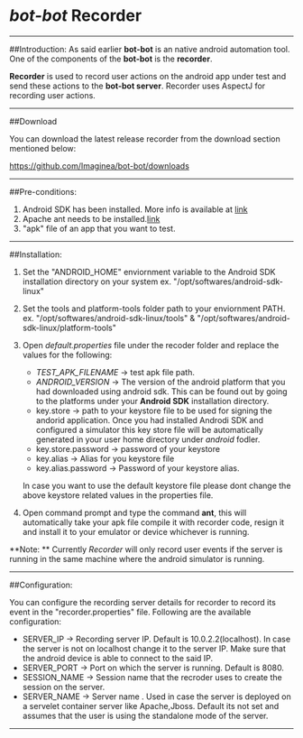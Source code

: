 # *bot-bot* Recorder

----
##Introduction:
As said earlier **bot-bot** is an native android automation tool. One of the components of the **bot-bot** is the **recorder**.

**Recorder** is used to record user actions on the android app under test and send these actions to the **bot-bot server**.
Recorder uses AspectJ for recording user actions.

-----------
##Download

You can download the latest release recorder from the download section mentioned below:

https://github.com/Imaginea/bot-bot/downloads

----------
##Pre-conditions:

1. Android SDK has been installed. More info is available at [link](http://developer.android.com/sdk/installing.html)
2. Apache ant needs to be installed.[link](http://ant.apache.org/)
3. "apk" file of an app that you want to test.

-----------
##Installation:

1. Set the "ANDROID_HOME" enviornment variable to the Android SDK installation directory on your system ex. "/opt/softwares/android-sdk-linux"
2. Set the tools and platform-tools folder path to your enviornment PATH. ex. "/opt/softwares/android-sdk-linux/tools" & "/opt/softwares/android-sdk-linux/platform-tools"
3. Open *default.properties* file under the recoder folder and replace the values for the following:
	- *TEST_APK_FILENAME* -> test apk file path.
 	- *ANDROID_VERSION* -> The version of the android platform that you had downloaded using android sdk. This can be found out by going to the platforms under your **Android SDK** installation directory.
	- key.store -> path to your keystore file to be used for signing the andorid application. Once you had installed Androdi SDK and configured a simulator this key store file will be automatically generated in your user home directory under *android* fodler.
	- key.store.password -> password of your keystore
	- key.alias -> Alias for you keystore file
	- key.alias.password -> Password of your keystore alias.
 
	In case you want to use the default keystore file please dont change the above keystore related values in the properties file.

4. Open command prompt and type the command **ant**, this will automatically take your apk file compile it with recorder code, resign it and install it to your emulator or device whichever is running.

**Note: ** Currently *Recorder* will only record user events if the server is running in the same machine where the android simulator is running.

---------
##Configuration:

You can configure the recording server details for recorder to record its event in the "recorder.properties" file.
Following are the available configuration:

- SERVER_IP -> Recording server IP. Default is 10.0.2.2(localhost). In case the server is not on localhost change it to the server IP. Make sure that the android device is able to connect to the said IP.
- SERVER_PORT -> Port on which the server is running. Default is 8080.
- SESSION_NAME -> Session name that the recroder uses to create the session on the server.
- SERVER_NAME -> Server name . Used in case the server is deployed on a servelet container server like Apache,Jboss. Default its not set and assumes that the user is using the standalone mode of the server.

-----------------

